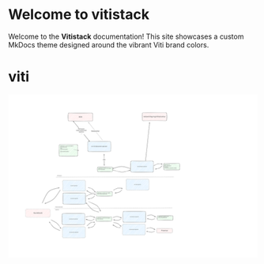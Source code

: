 # Welcome to vitistack

Welcome to the **Vitistack** documentation! This site showcases a custom MkDocs theme designed around the vibrant Viti brand colors.

# viti

![Test Image](images/test.excalidraw.svg "test drawing")
